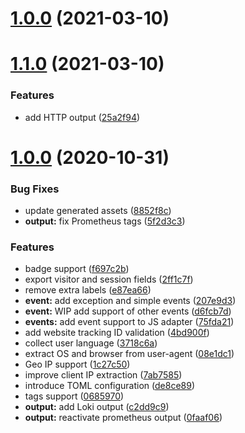 <a name="1.0.0"></a>
# [1.0.0](https://github.com/ncarlier/za/compare/v1.1.0...v1.0.0) (2021-03-10)



<a name="1.1.0"></a>
# [1.1.0](https://github.com/ncarlier/za/compare/v1.0.0...v1.1.0) (2021-03-10)


### Features

* add HTTP output ([25a2f94](https://github.com/ncarlier/za/commit/25a2f94))



<a name="1.0.0"></a>
# [1.0.0](https://github.com/ncarlier/za/compare/de8ce89...v1.0.0) (2020-10-31)


### Bug Fixes

* update generated assets ([8852f8c](https://github.com/ncarlier/za/commit/8852f8c))
* **output:** fix Prometheus tags ([5f2d3c3](https://github.com/ncarlier/za/commit/5f2d3c3))


### Features

* badge support ([f697c2b](https://github.com/ncarlier/za/commit/f697c2b))
* export visitor and session fields ([2ff1c7f](https://github.com/ncarlier/za/commit/2ff1c7f))
* remove extra labels ([e87ea66](https://github.com/ncarlier/za/commit/e87ea66))
* **event:** add exception and simple events ([207e9d3](https://github.com/ncarlier/za/commit/207e9d3))
* **event:** WIP add support of other events ([d6fcb7d](https://github.com/ncarlier/za/commit/d6fcb7d))
* **events:** add event support to JS adapter ([75fda21](https://github.com/ncarlier/za/commit/75fda21))
* add website tracking ID validation ([4bd900f](https://github.com/ncarlier/za/commit/4bd900f))
* collect user language ([3718c6a](https://github.com/ncarlier/za/commit/3718c6a))
* extract OS and browser from user-agent ([08e1dc1](https://github.com/ncarlier/za/commit/08e1dc1))
* Geo IP support ([1c27c50](https://github.com/ncarlier/za/commit/1c27c50))
* improve client IP extraction ([7ab7585](https://github.com/ncarlier/za/commit/7ab7585))
* introduce TOML configuration ([de8ce89](https://github.com/ncarlier/za/commit/de8ce89))
* tags support ([0685970](https://github.com/ncarlier/za/commit/0685970))
* **output:** add Loki output ([c2dd9c9](https://github.com/ncarlier/za/commit/c2dd9c9))
* **output:** reactivate prometheus output ([0faaf06](https://github.com/ncarlier/za/commit/0faaf06))



